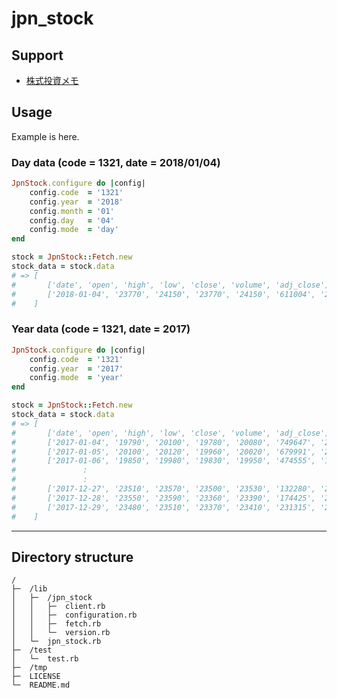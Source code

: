 # jpn_stock

## Support

- [株式投資メモ](https://kabuoji3.com/)

## Usage

Example is here.

### Day data (code = 1321, date = 2018/01/04)

```ruby
JpnStock.configure do |config|
	config.code  = '1321'
	config.year  = '2018'
	config.month = '01'
	config.day   = '04'
	config.mode  = 'day'
end

stock = JpnStock::Fetch.new
stock_data = stock.data
# => [
#	 	['date', 'open', 'high', 'low', 'close', 'volume', 'adj_close'],
#	 	['2018-01-04', '23770', '24150', '23770', '24150', '611004', '24150']
#	 ]
```

### Year data (code = 1321, date = 2017)

```ruby
JpnStock.configure do |config|
	config.code  = '1321'
	config.year  = '2017'
	config.mode  = 'year'
end

stock = JpnStock::Fetch.new
stock_data = stock.data
# => [
#	 	['date', 'open', 'high', 'low', 'close', 'volume', 'adj_close'], 
#	 	['2017-01-04', '19790', '20100', '19780', '20080', '749647', '20080'], 
#	 	['2017-01-05', '20100', '20120', '19960', '20020', '679991', '20020'], 
#	 	['2017-01-06', '19850', '19980', '19830', '19950', '474555', '19950'], 
#	 			:
#	 			:
#	 	['2017-12-27', '23510', '23570', '23500', '23530', '132280', '23530'], 
#	 	['2017-12-28', '23550', '23590', '23360', '23390', '174425', '23390'], 
#	 	['2017-12-29', '23480', '23510', '23370', '23410', '231315', '23410']
#	 ]
```

---

## Directory structure
```
/										  
├─	/lib								  
│	├─	/jpn_stock						  
│	│	├─	client.rb					  
│	│	├─	configuration.rb			  
│	│	├─	fetch.rb					  
│	│	└─	version.rb					  
│	└─	jpn_stock.rb					  
├─	/test								  
│	└─	test.rb							  
├─	/tmp								  
├─	LICENSE								  
└─	README.md							  
```
